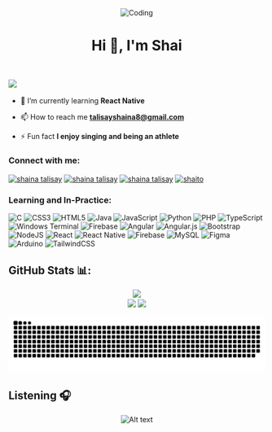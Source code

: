 <div align="center">
<img  alt="Coding" width=400 src="https://steamuserimages-a.akamaihd.net/ugc/1631947648964785474/81CBA15178466DD47195A239232202E78987B714/?imw=5000&imh=5000&ima=fit&impolicy=Letterbox&imcolor=%23000000&letterbox=false" </img> </div>

<h1 align="center">Hi 👋, I'm Shai</h1>
<br> 

[![](https://visitcount.itsvg.in/api?id=shaittoo&icon=2&color=8)](https://visitcount.itsvg.in)

- 🌱 I’m currently learning **React Native**

- 📫 How to reach me **talisayshaina8@gmail.com**

- ⚡ Fun fact **I enjoy singing and being an athlete**

<h3 align="left">Connect with me:</h3>
<p align="left">
<a href="https://linkedin.com/in/shaina talisay" target="blank"><img align="center" src="https://raw.githubusercontent.com/rahuldkjain/github-profile-readme-generator/master/src/images/icons/Social/linked-in-alt.svg" alt="shaina talisay" height="30" width="40" /></a>
<a href="https://fb.com/shaina talisay" target="blank"><img align="center" src="https://raw.githubusercontent.com/rahuldkjain/github-profile-readme-generator/master/src/images/icons/Social/facebook.svg" alt="shaina talisay" height="30" width="40" /></a>
<a href="https://www.youtube.com/c/shaina talisay" target="blank"><img align="center" src="https://raw.githubusercontent.com/rahuldkjain/github-profile-readme-generator/master/src/images/icons/Social/youtube.svg" alt="shaina talisay" height="30" width="40" /></a>
<a href="https://www.leetcode.com/shaito" target="blank"><img align="center" src="https://raw.githubusercontent.com/rahuldkjain/github-profile-readme-generator/master/src/images/icons/Social/leet-code.svg" alt="shaito" height="30" width="40" /></a>
</p>

<h3 align="left">Learning and In-Practice:</h3>

![C](https://img.shields.io/badge/c-%2300599C.svg?style=for-the-badge&logo=c&logoColor=white) ![CSS3](https://img.shields.io/badge/css3-%231572B6.svg?style=for-the-badge&logo=css3&logoColor=white) ![HTML5](https://img.shields.io/badge/html5-%23E34F26.svg?style=for-the-badge&logo=html5&logoColor=white) ![Java](https://img.shields.io/badge/java-%23ED8B00.svg?style=for-the-badge&logo=openjdk&logoColor=white) ![JavaScript](https://img.shields.io/badge/javascript-%23323330.svg?style=for-the-badge&logo=javascript&logoColor=%23F7DF1E) ![Python](https://img.shields.io/badge/python-3670A0?style=for-the-badge&logo=python&logoColor=ffdd54) ![PHP](https://img.shields.io/badge/php-%23777BB4.svg?style=for-the-badge&logo=php&logoColor=white) ![TypeScript](https://img.shields.io/badge/typescript-%23007ACC.svg?style=for-the-badge&logo=typescript&logoColor=white) ![Windows Terminal](https://img.shields.io/badge/Windows%20Terminal-%234D4D4D.svg?style=for-the-badge&logo=windows-terminal&logoColor=white) ![Firebase](https://img.shields.io/badge/firebase-%23039BE5.svg?style=for-the-badge&logo=firebase) ![Angular](https://img.shields.io/badge/angular-%23DD0031.svg?style=for-the-badge&logo=angular&logoColor=white) ![Angular.js](https://img.shields.io/badge/angular.js-%23E23237.svg?style=for-the-badge&logo=angularjs&logoColor=white) ![Bootstrap](https://img.shields.io/badge/bootstrap-%238511FA.svg?style=for-the-badge&logo=bootstrap&logoColor=white) ![NodeJS](https://img.shields.io/badge/node.js-6DA55F?style=for-the-badge&logo=node.js&logoColor=white) ![React](https://img.shields.io/badge/react-%2320232a.svg?style=for-the-badge&logo=react&logoColor=%2361DAFB) ![React Native](https://img.shields.io/badge/react_native-%2320232a.svg?style=for-the-badge&logo=react&logoColor=%2361DAFB) ![Firebase](https://img.shields.io/badge/firebase-a08021?style=for-the-badge&logo=firebase&logoColor=ffcd34) ![MySQL](https://img.shields.io/badge/mysql-4479A1.svg?style=for-the-badge&logo=mysql&logoColor=white) ![Figma](https://img.shields.io/badge/figma-%23F24E1E.svg?style=for-the-badge&logo=figma&logoColor=white) ![Arduino](https://img.shields.io/badge/-Arduino-00979D?style=for-the-badge&logo=Arduino&logoColor=white) ![TailwindCSS](https://img.shields.io/badge/tailwindcss-%2338B2AC.svg?style=for-the-badge&logo=tailwind-css&logoColor=white)

## GitHub Stats 📊:
<div align=center gap= 20px>
  
![](https://github-readme-streak-stats.herokuapp.com/?user=shaittoo&theme=gotham&hide_border=true)<br>
![](https://github-readme-stats.vercel.app/api?username=shaittoo&theme=gotham&hide_border=true&include_all_commits=false&count_private=false)
![](https://github-readme-stats.vercel.app/api/top-langs/?username=shaittoo&theme=gotham&hide_border=true&include_all_commits=false&count_private=false&layout=compact) 


</div>

<div align="center">
  
![Snake animation](https://raw.githubusercontent.com/shaittoo/shaittoo/output/github-contribution-grid-snake-dark.svg)

</div>

## Listening 🎧
<div align="center">

![Alt text](https://spotify-recently-played-readme.vercel.app/api?user=nvphsm62lh4za1mrs0tii7ew3&unique={true|1|on|yes})

</div>

